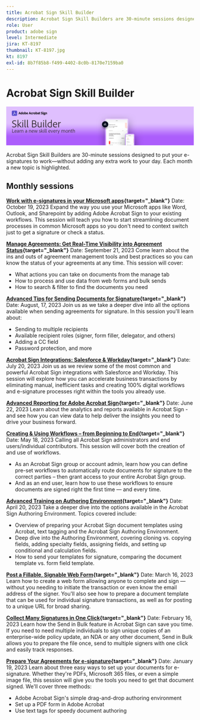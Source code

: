 ```yaml
---
title: Acrobat Sign Skill Builder
description: Acrobat Sign Skill Builders are 30-minute sessions designed to put your e-signatures to work—without adding any extra work to your day
role: User
product: adobe sign
level: Intermediate
jira: KT-8197
thumbnail: KT-8197.jpg
kt: 8197
exl-id: 8b7f85b8-f499-4402-8c0b-8170e7159ba0
---
```

# Acrobat Sign Skill Builder

![Skill Builder Banner](../assets/SB_Hero.png) 

Acrobat Sign Skill Builders are 30-minute sessions designed to put your e-signatures to work—without adding any extra work to your day. Each month a new topic is highlighted.

## Monthly sessions

**[Work with e-signatures in your Microsoft apps](https://teamwork.adobe.com/adobe-sign-skill-builder/attendease/networking/experience/7c88319e-04b7-4560-aad3-ba288d5cfc76/3bd16192-c4c9-4d66-9b1c-575ddcc3c6bb){target="_blank"}**
Date: October 19, 2023
Expand the way you use your Microsoft apps like Word, Outlook, and Sharepoint by adding Adobe Acrobat Sign to your existing workflows. This session will teach you how to start streamlining document processes in common Microsoft apps so you don't need to context switch just to get a signature or check a status.

**[Manage Agreements: Get Real-Time Visibility into Agreement Status](https://teamwork.adobe.com/adobe-sign-skill-builder/attendease/networking/experience/d326c8ab-3173-4c95-9e5a-0afeff4ce006/4bae4b11-516b-4e50-8f10-d116538fd710){target="_blank"}**
Date: September 21, 2023
Come learn about the ins and outs of agreement management tools and best practices so you can know the status of your agreements at any time. This session will cover:

* What actions you can take on documents from the manage tab
* How to process and use data from web forms and bulk sends
* How to search & filter to find the documents you need

**[Advanced Tips for Sending Documents for Signature](https://teamwork.adobe.com/adobe-sign-skill-builder/attendease/networking/experience/4c4e8632-ba24-445f-a567-a9e76429bdf5/0a2f68ed-9a21-4911-9e38-15943c0e3f9a){target="_blank"}**
Date: August, 17, 2023
Join us as we take a deeper dive into all the options available when sending agreements for signature. In this session you'll learn about:

* Sending to multiple recipients
* Available recipient roles (signer, form filler, delegator, and others)
* Adding a CC field
* Password protection, and more

**[Acrobat Sign Integrations: Salesforce & Workday](https://teamwork.adobe.com/adobe-sign-skill-builder/attendease/networking/experience/8409ba8b-e4ee-4e99-80cc-33902027b80e/307d147e-4b85-4330-81af-5929f0dc5ae4){target="_blank"}**
Date: July 20, 2023
Join us as we review some of the most common and powerful Acrobat Sign integrations with Salesforce and Workday. This session will explore how you can accelerate business transactions by eliminating manual, inefficient tasks and creating 100% digital workflows and e-signature processes right within the tools you already use.

**[Advanced Reporting for Adobe Acrobat Sign](https://adobe-sign-skill-builder.joinus.adobeevents.com/attendease/networking/experience/fa28b18d-ab38-47d4-8ae8-3e0161550bd3/60081eb2-f8a3-45b6-9d75-4f3a53b4c53a){target="_blank"}**
Date: June 22, 2023
Learn about the analytics and reports available in Acrobat Sign - and see how you can view data to help deliver the insights you need to drive your business forward.

**[Creating & Using Workflows – from Beginning to End](https://teamwork.adobe.com/adobe-sign-skill-builder/attendease/networking/experience/0fc7ccc5-eb36-47f0-a0d3-1fa3648c8fcf/42a9bbad-0a54-4c8c-8002-597d549600fe){target="_blank"}**
Date: May 18, 2023
Calling all Acrobat Sign administrators and end users/individual contributors. This session will cover both the creation of and use of workflows.

* As an Acrobat Sign group or account admin, learn how you can define pre-set workflows to automatically route documents for signature to the correct parties – then grant access to your entire Acrobat Sign group.
* And as an end user, learn how to use these workflows to ensure documents are signed right the first time — and every time.

**[Advanced Training on Authoring Environment](https://adobe-sign-skill-builder.joinus.adobeevents.com/attendease/networking/experience/30c06b3c-60f7-4293-9cd2-2544104d9140/85ffced9-7613-4382-b3a3-43ba227af5ba){target="_blank"}**
Date: April 20, 2023
Take a deeper dive into the options available in the Acrobat Sign Authoring Environment. Topics covered include:

* Overview of preparing your Acrobat Sign document templates using Acrobat, text tagging and the Acrobat Sign Authoring Environment.
* Deep dive into the Authoring Environment, covering cloning vs. copying fields, adding specialty fields, assigning fields, and setting up conditional and calculation fields.
* How to send your templates for signature, comparing the document template vs. form field template.

**[Post a Fillable, Signable Web Form](https://adobe-sign-skill-builder.joinus.adobeevents.com/attendease/networking/experience/265580bf-245a-4751-9b51-c6877192d13a/9ae41cae-a53e-4b71-a748-2df0ee2e14c8){target="_blank"}**
Date: March 16, 2023
Learn how to create a web form allowing anyone to complete and sign — without you needing to initiate the transaction or even know the email address of the signer. You'll also see how to prepare a document template that can be used for individual signature transactions, as well as for posting to a unique URL for broad sharing.

**[Collect Many Signatures in One Click](https://adobe-sign-skill-builder.joinus.adobeevents.com/attendease/networking/experience/552e5165-8762-4c73-9d41-8215d48a62cc/9d88acde-96fa-4d83-89e3-1296b94f4d90){target="_blank"}**
Date: February 16, 2023
Learn how the Send in Bulk feature in Acrobat Sign can save you time. If you need to need multiple individuals to sign unique copies of an enterprise-wide policy update, an NDA or any other document, Send in Bulk allows you to prepare the file once, send to multiple signers with one click and easily track responses.

**[Prepare Your Agreements for e-signature](https://adobe-sign-skill-builder.joinus.adobeevents.com/attendease/networking/experience/c08f6e7e-2ced-48b8-8245-548302fe2df3/15f504a9-3420-4372-83c8-168115f15cbb){target="_blank"}**
Date: January 19, 2023
Learn about three easy ways to set up your documents for e-signature. Whether they're PDFs, Microsoft 365 files, or even a simple image file, this session will give you the tools you need to get that document signed. We'll cover three methods:

* Adobe Acrobat Sign's simple drag-and-drop authoring environment
* Set up a PDF form in Adobe Acrobat
* Use text tags for speedy document authoring